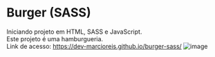 # Burger (SASS)
Iniciando projeto em HTML, SASS e JavaScript.<br>
Este projeto é uma hamburgueria.<br>
Link de acesso: https://dev-marcioreis.github.io/burger-sass/
![image](https://user-images.githubusercontent.com/122680054/213921656-c7bb1589-c21e-4eb7-9507-c96f2d7aaf13.png)
